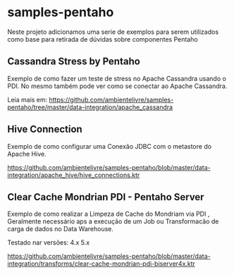 # samples-pentaho
Neste projeto adicionamos uma serie de exemplos para serem utilizados como base para retirada de dúvidas sobre componentes Pentaho

## Cassandra Stress by Pentaho
 Exemplo de como fazer um teste de stress no Apache Cassandra usando o PDI.
 No mesmo também pode ver como se conectar ao Apache Cassandra.

 Leia mais em:
 https://github.com/ambientelivre/samples-pentaho/tree/master/data-integration/apache_cassandra

## Hive Connection
 Exemplo de como configurar uma Conexão JDBC com o metastore do Apache Hive.
 
 https://github.com/ambientelivre/samples-pentaho/blob/master/data-integration/apache_hive/hive_connections.ktr

## Clear Cache Mondrian PDI - Pentaho Server
  Exemplo de como realizar a Limpeza de Cache do Mondriam via PDI , Geralmente necessário aps a execução de um Job ou Transformacão de carga de dados no Data Warehouse.
  
  Testado nar versões:
  4.x
  5.x
  
  https://github.com/ambientelivre/samples-pentaho/blob/master/data-integration/transforms/clear-cache-mondrian-pdi-biserver4x.ktr
  
